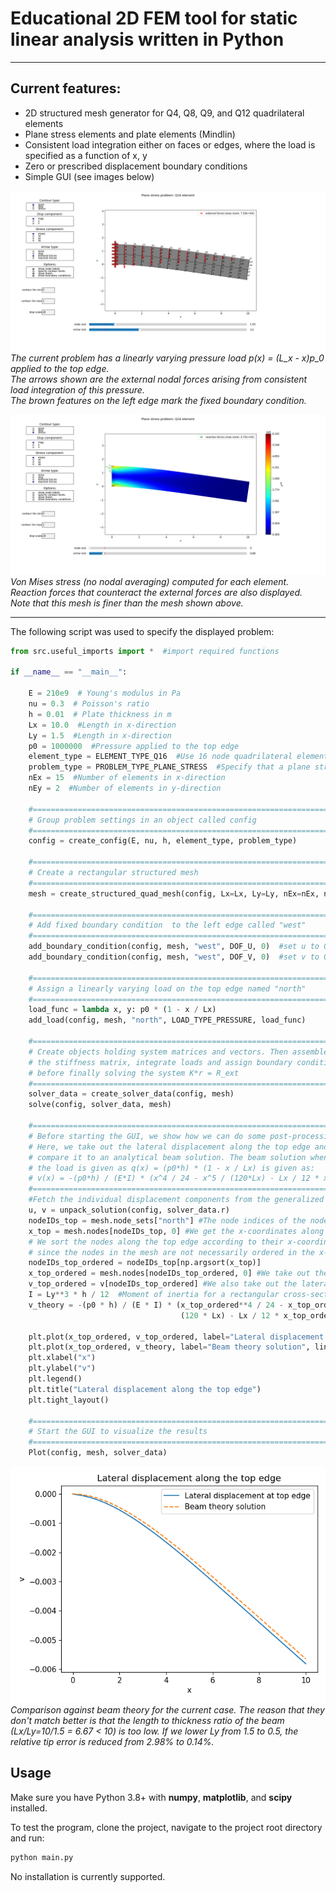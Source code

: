 # Educational 2D FEM tool for static linear analysis written in Python

---

## Current features:
- 2D structured mesh generator for Q4, Q8, Q9, and Q12 quadrilateral elements
- Plane stress elements and plate elements (Mindlin)
- Consistent load integration either on faces or edges, where the load is specified as a function of x, y
- Zero or prescribed displacement boundary conditions
- Simple GUI (see images below)

![](fem-node-labels.png)  
*The current problem has a linearly varying pressure load p(x) = (L_x - x)p_0 applied to the top edge.  
The arrows shown are the external nodal forces arising from consistent load integration of this pressure.  
The brown features on the left edge mark the fixed boundary condition.*

![](fem-stress.png)  
*Von Mises stress (no nodal averaging) computed for each element. Reaction forces that counteract the external forces are also displayed.  
Note that this mesh is finer than the mesh shown above.*

---

The following script was used to specify the displayed problem:

```python
from src.useful_imports import *  #import required functions

if __name__ == "__main__":

    E = 210e9  # Young's modulus in Pa
    nu = 0.3  # Poisson's ratio
    h = 0.01  # Plate thickness in m
    Lx = 10.0  #Length in x-direction
    Ly = 1.5  #Length in x-direction
    p0 = 1000000  #Pressure applied to the top edge
    element_type = ELEMENT_TYPE_Q16  #Use 16 node quadrilateral element
    problem_type = PROBLEM_TYPE_PLANE_STRESS  #Specify that a plane stress problem is solved
    nEx = 15  #Number of elements in x-direction
    nEy = 2  #Number of elements in y-direction

    #====================================================================
    # Group problem settings in an object called config
    #====================================================================
    config = create_config(E, nu, h, element_type, problem_type)

    #====================================================================
    # Create a rectangular structured mesh
    #====================================================================
    mesh = create_structured_quad_mesh(config, Lx=Lx, Ly=Ly, nEx=nEx, nEy=nEy)

    #====================================================================
    # Add fixed boundary condition  to the left edge called "west"
    #====================================================================
    add_boundary_condition(config, mesh, "west", DOF_U, 0)  #set u to 0
    add_boundary_condition(config, mesh, "west", DOF_V, 0)  #set v to 0

    #====================================================================
    # Assign a linearly varying load on the top edge named "north"
    #====================================================================
    load_func = lambda x, y: p0 * (1 - x / Lx)
    add_load(config, mesh, "north", LOAD_TYPE_PRESSURE, load_func)

    #====================================================================
    # Create objects holding system matrices and vectors. Then assemble
    # the stiffness matrix, integrate loads and assign boundary conditions
    # before finally solving the system K*r = R_ext
    #====================================================================
    solver_data = create_solver_data(config, mesh)
    solve(config, solver_data, mesh)

    #====================================================================
    # Before starting the GUI, we show how we can do some post-processing of the results
    # Here, we take out the lateral displacement along the top edge and
    # compare it to an analytical beam solution. The beam solution when
    # the load is given as q(x) = (p0*h) * (1 - x / Lx) is given as:
    # v(x) = -(p0*h) / (E*I) * (x^4 / 24 - x^5 / (120*Lx) - Lx / 12 * x^3 + Lx^2 / 12 * x^2)
    #====================================================================
    #Fetch the individual displacement components from the generalized displacement vector r 
    u, v = unpack_solution(config, solver_data.r) 
    nodeIDs_top = mesh.node_sets["north"] #The node indices of the node set "north"
    x_top = mesh.nodes[nodeIDs_top, 0] #We get the x-coordinates along the top edge
    # We sort the nodes along the top edge according to their x-coordinate
    # since the nodes in the mesh are not necessarily ordered in the x-direction.
    nodeIDs_top_ordered = nodeIDs_top[np.argsort(x_top)]
    x_top_ordered = mesh.nodes[nodeIDs_top_ordered, 0] #We take out the x coordinates along the top so that they are ordered
    v_top_ordered = v[nodeIDs_top_ordered] #We also take out the lateral displacements v ordered the same way as x 
    I = Ly**3 * h / 12  #Moment of inertia for a rectangular cross-section
    v_theory = -(p0 * h) / (E * I) * (x_top_ordered**4 / 24 - x_top_ordered**5 /
                                      (120 * Lx) - Lx / 12 * x_top_ordered**3 + Lx**2 / 12 * x_top_ordered**2)

    plt.plot(x_top_ordered, v_top_ordered, label="Lateral displacement at top edge")
    plt.plot(x_top_ordered, v_theory, label="Beam theory solution", linestyle='--')
    plt.xlabel("x")
    plt.ylabel("v")
    plt.legend()
    plt.title("Lateral displacement along the top edge")
    plt.tight_layout()

    #====================================================================
    # Start the GUI to visualize the results
    #====================================================================
    Plot(config, mesh, solver_data)
```

![](beam-comparison.png)  
*Comparison against beam theory for the current case. The reason that they don't match better is that the length to thickness ratio of the beam (Lx/Ly=10/1.5 = 6.67 < 10) is too low.
If we lower Ly from 1.5 to 0.5, the relative tip error is reduced from 2.98% to 0.14%.*


## Usage

Make sure you have Python 3.8+ with **numpy**, **matplotlib**, and **scipy** installed.

To test the program, clone the project, navigate to the project root directory and run:

```bash
python main.py
```

No installation is currently supported.
